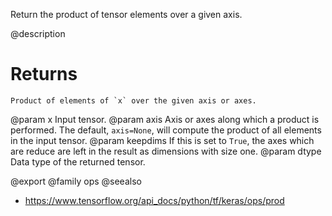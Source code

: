 Return the product of tensor elements over a given axis.

@description

# Returns
    Product of elements of `x` over the given axis or axes.

@param x Input tensor.
@param axis Axis or axes along which a product is performed. The default,
    `axis=None`, will compute the product of all elements
    in the input tensor.
@param keepdims If this is set to `True`, the axes which are reduce
    are left in the result as dimensions with size one.
@param dtype Data type of the returned tensor.

@export
@family ops
@seealso
+ <https://www.tensorflow.org/api_docs/python/tf/keras/ops/prod>
